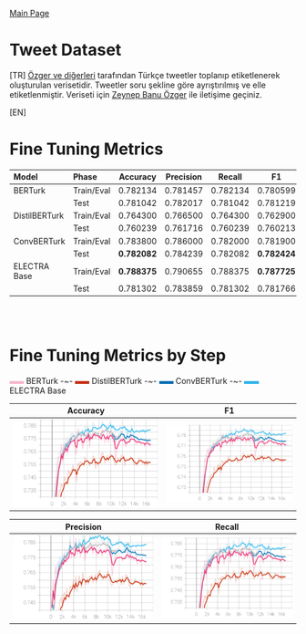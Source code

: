 
[Main Page](../../README.md)

# Tweet Dataset

[TR] [Özger ve diğerleri](https://www.researchgate.net/publication/269270054_Question_identification_on_Turkish_tweets) tarafından Türkçe tweetler toplanıp etiketlenerek oluşturulan verisetidir. Tweetler soru şekline göre ayrıştırılmış ve elle etiketlenmiştir. Veriseti için [Zeynep Banu Özger](https://akademik.ksu.edu.tr/Default.aspx?kod=RPiLQi1MpsC/kKBGpozQCS2FGrgd3NQFollrxZSvQkI=) ile iletişime geçiniz.

[EN] 

# Fine Tuning Metrics

Model         | Phase       | Accuracy    |  Precision   | Recall        | F1
:-------------|:------------|:-----------:|:------------:|:-------------:|:-------:|
BERTurk       | Train/Eval  | 0.782134    |  0.781457    | 0.782134      | 0.780599
<br/>         | Test        | 0.781042    |  0.782017    | 0.781042      | 0.781219
DistilBERTurk | Train/Eval  | 0.764300    |  0.766500    | 0.764300      | 0.762900
<br/>         | Test        | 0.760239    |  0.761716    | 0.760239      | 0.760213
ConvBERTurk   | Train/Eval  | 0.783800    |  0.786000    | 0.782000      | 0.781900
<br/>         | Test        | <b>0.782082 |  0.784239    | 0.782082      | <b>0.782424
ELECTRA Base  | Train/Eval  | <b>0.788375 |  0.790655    | 0.788375      | <b>0.787725
<br/>         | Test        | 0.781302    |  0.783859    | 0.781302      | 0.781766

<br/>
<br/>

# Fine Tuning Metrics by Step

<img src="../../placeholder/235_45_108.png" width="5%" /> BERTurk
-~- 
<img src="../../placeholder/195_45_18.png" width="5%" /> DistilBERTurk
-~- 
<img src="../../placeholder/0_108_179.png" width="5%" /> ConvBERTurk
-~- 
<img src="../../placeholder/45_179_235.png" width="5%" /> ELECTRA Base

Accuracy                   |  F1
:-------------------------:|:-------------------------:
<img src="../../images/qd-tweet/tweet_eval_accuracy.svg" width="100%" />  |  <img src="../../images/qd-tweet/tweet_eval_f1.svg" width="100%" />

Precision                  |  Recall
:-------------------------:|:-------------------------:
<img src="../../images/qd-tweet/tweet_eval_precision.svg" width="100%" />  |  <img src="../../images/qd-tweet/tweet_eval_recall.svg" width="100%" />